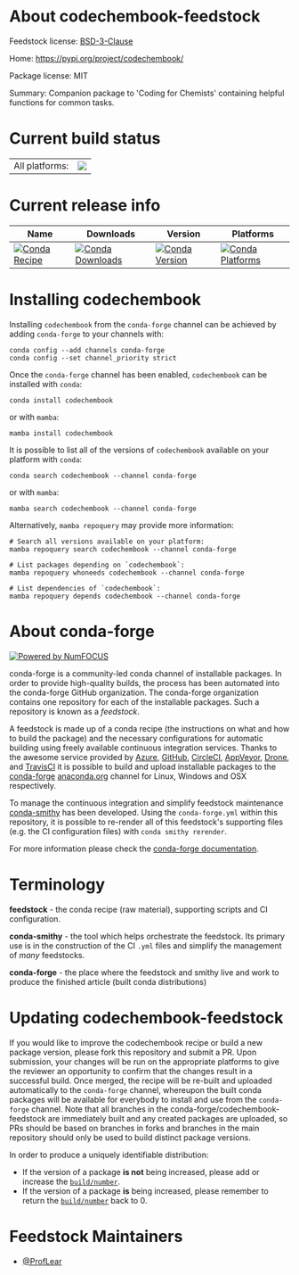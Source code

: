 About codechembook-feedstock
============================

Feedstock license: [BSD-3-Clause](https://github.com/conda-forge/codechembook-feedstock/blob/main/LICENSE.txt)

Home: https://pypi.org/project/codechembook/

Package license: MIT

Summary: Companion package to 'Coding for Chemists' containing helpful functions for common tasks.

Current build status
====================


<table><tr><td>All platforms:</td>
    <td>
      <a href="https://dev.azure.com/conda-forge/feedstock-builds/_build/latest?definitionId=23663&branchName=main">
        <img src="https://dev.azure.com/conda-forge/feedstock-builds/_apis/build/status/codechembook-feedstock?branchName=main">
      </a>
    </td>
  </tr>
</table>

Current release info
====================

| Name | Downloads | Version | Platforms |
| --- | --- | --- | --- |
| [![Conda Recipe](https://img.shields.io/badge/recipe-codechembook-green.svg)](https://anaconda.org/conda-forge/codechembook) | [![Conda Downloads](https://img.shields.io/conda/dn/conda-forge/codechembook.svg)](https://anaconda.org/conda-forge/codechembook) | [![Conda Version](https://img.shields.io/conda/vn/conda-forge/codechembook.svg)](https://anaconda.org/conda-forge/codechembook) | [![Conda Platforms](https://img.shields.io/conda/pn/conda-forge/codechembook.svg)](https://anaconda.org/conda-forge/codechembook) |

Installing codechembook
=======================

Installing `codechembook` from the `conda-forge` channel can be achieved by adding `conda-forge` to your channels with:

```
conda config --add channels conda-forge
conda config --set channel_priority strict
```

Once the `conda-forge` channel has been enabled, `codechembook` can be installed with `conda`:

```
conda install codechembook
```

or with `mamba`:

```
mamba install codechembook
```

It is possible to list all of the versions of `codechembook` available on your platform with `conda`:

```
conda search codechembook --channel conda-forge
```

or with `mamba`:

```
mamba search codechembook --channel conda-forge
```

Alternatively, `mamba repoquery` may provide more information:

```
# Search all versions available on your platform:
mamba repoquery search codechembook --channel conda-forge

# List packages depending on `codechembook`:
mamba repoquery whoneeds codechembook --channel conda-forge

# List dependencies of `codechembook`:
mamba repoquery depends codechembook --channel conda-forge
```


About conda-forge
=================

[![Powered by
NumFOCUS](https://img.shields.io/badge/powered%20by-NumFOCUS-orange.svg?style=flat&colorA=E1523D&colorB=007D8A)](https://numfocus.org)

conda-forge is a community-led conda channel of installable packages.
In order to provide high-quality builds, the process has been automated into the
conda-forge GitHub organization. The conda-forge organization contains one repository
for each of the installable packages. Such a repository is known as a *feedstock*.

A feedstock is made up of a conda recipe (the instructions on what and how to build
the package) and the necessary configurations for automatic building using freely
available continuous integration services. Thanks to the awesome service provided by
[Azure](https://azure.microsoft.com/en-us/services/devops/), [GitHub](https://github.com/),
[CircleCI](https://circleci.com/), [AppVeyor](https://www.appveyor.com/),
[Drone](https://cloud.drone.io/welcome), and [TravisCI](https://travis-ci.com/)
it is possible to build and upload installable packages to the
[conda-forge](https://anaconda.org/conda-forge) [anaconda.org](https://anaconda.org/)
channel for Linux, Windows and OSX respectively.

To manage the continuous integration and simplify feedstock maintenance
[conda-smithy](https://github.com/conda-forge/conda-smithy) has been developed.
Using the ``conda-forge.yml`` within this repository, it is possible to re-render all of
this feedstock's supporting files (e.g. the CI configuration files) with ``conda smithy rerender``.

For more information please check the [conda-forge documentation](https://conda-forge.org/docs/).

Terminology
===========

**feedstock** - the conda recipe (raw material), supporting scripts and CI configuration.

**conda-smithy** - the tool which helps orchestrate the feedstock.
                   Its primary use is in the construction of the CI ``.yml`` files
                   and simplify the management of *many* feedstocks.

**conda-forge** - the place where the feedstock and smithy live and work to
                  produce the finished article (built conda distributions)


Updating codechembook-feedstock
===============================

If you would like to improve the codechembook recipe or build a new
package version, please fork this repository and submit a PR. Upon submission,
your changes will be run on the appropriate platforms to give the reviewer an
opportunity to confirm that the changes result in a successful build. Once
merged, the recipe will be re-built and uploaded automatically to the
`conda-forge` channel, whereupon the built conda packages will be available for
everybody to install and use from the `conda-forge` channel.
Note that all branches in the conda-forge/codechembook-feedstock are
immediately built and any created packages are uploaded, so PRs should be based
on branches in forks and branches in the main repository should only be used to
build distinct package versions.

In order to produce a uniquely identifiable distribution:
 * If the version of a package **is not** being increased, please add or increase
   the [``build/number``](https://docs.conda.io/projects/conda-build/en/latest/resources/define-metadata.html#build-number-and-string).
 * If the version of a package **is** being increased, please remember to return
   the [``build/number``](https://docs.conda.io/projects/conda-build/en/latest/resources/define-metadata.html#build-number-and-string)
   back to 0.

Feedstock Maintainers
=====================

* [@ProfLear](https://github.com/ProfLear/)

